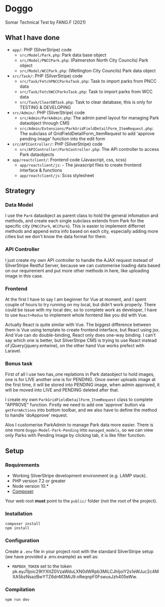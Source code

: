 # Doggo

Somar Technical Test by FANG.F (2021)

## What I have done

*  `app/`: PHP (SilverStripe) code
   * `src/Model/Park.php`: Park data  base object
   * `src/Model/PNCCPark.php`: (Palmerston North City Councils) Park object
   * `src/Model/WCCPark.php`: (Wellington City Councils) Park data object
*  `src/Task/`: PHP (SilverStripe) code
   * `src/Task/FetchPNCCParksTask.php`: Task to import parks from PNCC data
   * `src/Task/FetchWCCParksTask.php`: Task to import parks from WCC data
   * `src/Task/ClearDBTask.php`: Task to clear database, this is only for TESTING & DEVELOPING 
* `src/Admin/`: PHP (SilverStripe) code
   *  `src/Admin/ParkAdmin.php`: The admin panel layout for managing Park dataobject through CMS
   *  `src/Admin/Extensions/ParkGridFieldDetailForm_ItemRequest.php`: The subclass of GridFieldDetailForm_ItemRequest to add 'approve pending image' function into the edit form 
* `src/APIController/`: PHP (SilverStripe) code
   * `src/APIController/ParkController.php`: The API controller to access Park dataobjects
* `app/reactclient/`: Frontend code (Javascript, css, scss)
  * `app/reactclient/js`: - The javascript files to create frontend interface & functions
  * `app/reactclient/js`: Scss stylesheet

## Strategry

### Data Model 

I use the `Park` dataobject as parent class to hold the general infomation and methods, and create each single subclass extends from Park for the specific city (`PNCCPark`, `WCCPark`). This is easier to implement differnet methods and append extra info based on each city, especially adding more cities but we don't know the data format for them.

### API Controller

I just create my own API controller to handle the AJAX request instead of SilverStripe Restful Server, because we can customerise loading data based on our requirement and put more other methods in here, like uploading image in this case.

### Frontend 

At the first I have to say I am beginner for Vue at moment, and I spent couple of hours to try running on my local, but didn't work properly. There could be issue with my local dev, so to complete work as developer, I have to use `React+Redux` to implement whole forntend like you did with Vue.

Actually React is quite similar with Vue. The biggest difference between them is Vue using template to create frontend interface, but React using jsx. And Vue can do double-binding, React only does one-way binding. I can't say which one is better, but SilverStripe CMS is trying to use React instead of jQuery(jquery.entwine), on the other hand Vue works prefect with Laravel.

### Bonus task

First of all I use two has_one replations in Park dataobject to hold images, one is for LIVE another one is for PENDING. Once owner uploads image at the first time, it will be stored into PENDING image, when admin approved, it will be moved into LIVE and PENDING deleted after that.

I create my own `ParkGridFieldDetailForm_ItemRequest` class to complete "APPROVE" function. Firstly we need to add one 'approve' button via `getFormActions` into bottom toolbar, and we also have to define the method to handle 'doApprove' request.

Alos I customerise ParkAdmin to manage Park data more easier. There is one more `Doggo-Model-Park-Pending` into `managed_models`, so we can view only Parks with Pending Image by clicking tab, it is like filter function.

## Setup

### Requirements

- Working SilverStripe development environment (e.g. LAMP stack).
- PHP version 7.2 or greater
- Node version 10.* 
- [Composer](https://getcomposer.org/doc/00-intro.md)

Your web root **must** point to the `public/` folder (not the root of the project). 

### Installation

```
composer install
npm install

```

### Configuration

Create a `.env` file in your project root with the standard SilverStripe setup (we have provided a .env.example) as well as:

- `MAPBOX_TOKEN` set to the token pk.eyJ1Ijoic29tYXItZGVzaWduLXN0dWRpb3MiLCJhIjoiY2s1eWJuc2c4MXA5bzNsazBwYTZ6dnM3MiJ9.nReqnpF0FswusJzh405eWw.

### Compilation

```
npm run dev
```
